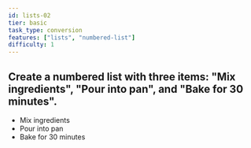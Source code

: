 ```yaml
---
id: lists-02
tier: basic
task_type: conversion
features: ["lists", "numbered-list"]
difficulty: 1
---
```

Create a numbered list with three items: "Mix ingredients", "Pour into pan", and "Bake for 30 minutes".
---
+ Mix ingredients
+ Pour into pan
+ Bake for 30 minutes
